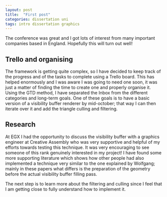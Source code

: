 ```yaml
---
layout: post
title:  "First post"
categories: dissertation uni 
tags: intro dissertation graphics
---
```

The conference was great and I got lots of interest from many important
companies based in England. Hopefully this will turn out well!

## Trello and organising
The framework is getting quite complex, so I have decided to keep track
of the progress and of the tasks to complete using a Trello board.
This has helped enormously and I was aware I was going to need one soon, it
was just a matter of finding the time to create one and properly organise it.
Using the GTD method, I have separated the Inbox from the different
categories and long-term goals.
One of these goals is to have a basic version of a visibility buffer renderer
by mid-october; that way I can then iterate over it and add the triangle
culling and filtering.

## Research
At EGX I had the opportunity to discuss the visibility buffer with a 
graphics engineer at Creative Assembly who was very supportive and helpful
of my efforts towards testing this technique. It was very encouraging
to see someone of this rank genuinely interested in my project!
I have found some more supporting literature which shows how other people
had also implemented a technique very similar to the one explained by
Wolfgang; mainly in these papers what differs is the preparation of the
geometry before the actual visibility buffer filling pass.

The next step is to learn more about the filtering and culling since I
feel that I am getting close to fully understand how to implement it.
